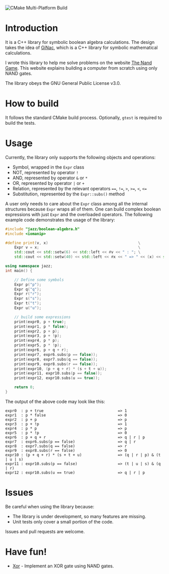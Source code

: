 ![CMake Multi-Platform Build](https://github.com/wamwamja/jazz-boolean-algebra/actions/workflows/cmake-multi-platform.yml/badge.svg)

Introduction
=========
It is a C++ library for symbolic boolean algebra calculations.
The design takes the idea of [GiNac](https://www.ginac.de),
which is a C++ library for symbolic mathematical calculations.

I wrote this library to help me solve problems on the website [The Nand Game](https://nandgame.com).
This website explains building a computer from scratch using only NAND gates.

The library obeys the GNU General Public License v3.0.

How to build
=========
It follows the standard CMake build process. Optionally, `gtest` is required to build the tests.

Usage
=====
Currently, the library only supports the following objects and operations:

- Symbol, wrapped in the `Expr` class
- NOT, represented by operator `!`
- AND, represented by operator `&` or `*`
- OR, represented by operator `|` or `+`
- Relation, represented by the relevant operators `==`, `!=`, `>`, `>=`, `<`, `<=`
- Substitution, represented by the `Expr::subs()` method

A user only needs to care about the `Expr` class among all the internal structures because `Expr` wraps all of them. One
can build complex boolean expressions with just `Expr` and the overloaded operators. The following example code
demonstrates the usage of the library:

```cpp
#include "jazz/boolean-algebra.h"
#include <iomanip>

#define print(v, x)                                        \
    Expr v = x;                                            \
    std::cout << std::setw(6) << std::left << #v << " : "; \
    std::cout << std::setw(40) << std::left << #x << " => " << (x) << std::endl

using namespace jazz;
int main() {

    // Define some symbols
    Expr p("p");
    Expr q("q");
    Expr r("r");
    Expr s("s");
    Expr t("t");
    Expr u("u");

    // build some expressions
    print(expr0, p + true);
    print(expr1, p * false);
    print(expr2, p + p);
    print(expr3, p + !p);
    print(expr4, p * p);
    print(expr5, p * !p);
    print(expr6, p + q + r);
    print(expr7, expr6.subs(p == false));
    print(expr8, expr7.subs(q == false));
    print(expr9, expr8.subs(r == false));
    print(expr10, (p + q + r) * (s + t + u));
    print(expr11, expr10.subs(p == false));
    print(expr12, expr10.subs(u == true));

    return 0;
}
```

The output of the above code may look like this:

```console
expr0  : p + true                                 => 1
expr1  : p * false                                => 0
expr2  : p + p                                    => p
expr3  : p + !p                                   => 1
expr4  : p * p                                    => p
expr5  : p * !p                                   => 0
expr6  : p + q + r                                => q | r | p
expr7  : expr6.subs(p == false)                   => q | r
expr8  : expr7.subs(q == false)                   => r
expr9  : expr8.subs(r == false)                   => 0
expr10 : (p + q + r) * (s + t + u)                => (q | r | p) & (t | u | s)
expr11 : expr10.subs(p == false)                  => (t | u | s) & (q | r)
expr12 : expr10.subs(u == true)                   => q | r | p
```

Issues
======
Be careful when using the library because:

- The library is under development, so many features are missing.
- Unit tests only cover a small portion of the code.

Issues and pull requests are welcome.

Have fun!
=========

* [Xor](nandgames/Xor.md) - Implement an XOR gate using NAND gates.
